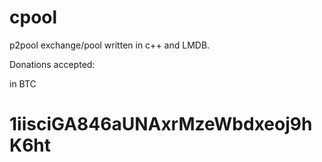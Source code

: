 # cpool
p2pool exchange/pool written in c++ and LMDB.

Donations accepted:

in BTC 
# 1iisciGA846aUNAxrMzeWbdxeoj9hK6ht
